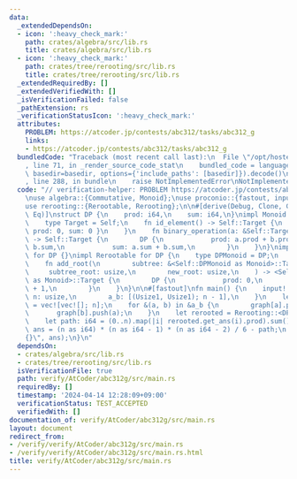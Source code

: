 ```yaml
---
data:
  _extendedDependsOn:
  - icon: ':heavy_check_mark:'
    path: crates/algebra/src/lib.rs
    title: crates/algebra/src/lib.rs
  - icon: ':heavy_check_mark:'
    path: crates/tree/rerooting/src/lib.rs
    title: crates/tree/rerooting/src/lib.rs
  _extendedRequiredBy: []
  _extendedVerifiedWith: []
  _isVerificationFailed: false
  _pathExtension: rs
  _verificationStatusIcon: ':heavy_check_mark:'
  attributes:
    PROBLEM: https://atcoder.jp/contests/abc312/tasks/abc312_g
    links:
    - https://atcoder.jp/contests/abc312/tasks/abc312_g
  bundledCode: "Traceback (most recent call last):\n  File \"/opt/hostedtoolcache/Python/3.10.14/x64/lib/python3.10/site-packages/onlinejudge_verify/documentation/build.py\"\
    , line 71, in _render_source_code_stat\n    bundled_code = language.bundle(stat.path,\
    \ basedir=basedir, options={'include_paths': [basedir]}).decode()\n  File \"/opt/hostedtoolcache/Python/3.10.14/x64/lib/python3.10/site-packages/onlinejudge_verify/languages/rust.py\"\
    , line 288, in bundle\n    raise NotImplementedError\nNotImplementedError\n"
  code: "// verification-helper: PROBLEM https://atcoder.jp/contests/abc312/tasks/abc312_g\n\
    \nuse algebra::{Commutative, Monoid};\nuse proconio::{fastout, input, marker::Usize1};\n\
    use rerooting::{Rerootable, Rerooting};\n\n#[derive(Debug, Clone, Copy, PartialEq,\
    \ Eq)]\nstruct DP {\n    prod: i64,\n    sum: i64,\n}\nimpl Monoid for DP {\n\
    \    type Target = Self;\n    fn id_element() -> Self::Target {\n        DP {\
    \ prod: 0, sum: 0 }\n    }\n    fn binary_operation(a: &Self::Target, b: &Self::Target)\
    \ -> Self::Target {\n        DP {\n            prod: a.prod + b.prod + a.sum *\
    \ b.sum,\n            sum: a.sum + b.sum,\n        }\n    }\n}\nimpl Commutative\
    \ for DP {}\nimpl Rerootable for DP {\n    type DPMonoid = DP;\n    #[allow(unused_variables)]\n\
    \    fn add_root(\n        subtree: &<Self::DPMonoid as Monoid>::Target,\n   \
    \     subtree_root: usize,\n        new_root: usize,\n    ) -> <Self::DPMonoid\
    \ as Monoid>::Target {\n        DP {\n            prod: 0,\n            sum: subtree.sum\
    \ + 1,\n        }\n    }\n}\n\n#[fastout]\nfn main() {\n    input! {\n       \
    \ n: usize,\n        a_b: [(Usize1, Usize1); n - 1],\n    }\n    let mut graph\
    \ = vec![vec![]; n];\n    for &(a, b) in &a_b {\n        graph[a].push(b);\n \
    \       graph[b].push(a);\n    }\n    let rerooted = Rerooting::<DP>::new(&graph);\n\
    \    let path: i64 = (0..n).map(|i| rerooted.get_ans(i).prod).sum();\n    let\
    \ ans = (n as i64) * (n as i64 - 1) * (n as i64 - 2) / 6 - path;\n    println!(\"\
    {}\", ans);\n}\n"
  dependsOn:
  - crates/algebra/src/lib.rs
  - crates/tree/rerooting/src/lib.rs
  isVerificationFile: true
  path: verify/AtCoder/abc312g/src/main.rs
  requiredBy: []
  timestamp: '2024-04-14 12:28:09+09:00'
  verificationStatus: TEST_ACCEPTED
  verifiedWith: []
documentation_of: verify/AtCoder/abc312g/src/main.rs
layout: document
redirect_from:
- /verify/verify/AtCoder/abc312g/src/main.rs
- /verify/verify/AtCoder/abc312g/src/main.rs.html
title: verify/AtCoder/abc312g/src/main.rs
---
```


